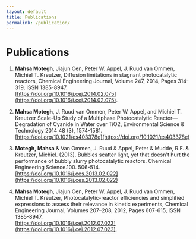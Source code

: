 ```yaml
---
layout: default
title: Publications
permalink: /publication/
---
```

# Publications 
1. **Mahsa Motegh**, Jiajun Cen, Peter W. Appel, J. Ruud van Ommen, Michiel T. Kreutzer,
Diffusion limitations in stagnant photocatalytic reactors,
Chemical Engineering Journal,
Volume 247,
2014,
Pages 314-319,
ISSN 1385-8947.
<br> [https://doi.org/10.1016/j.cej.2014.02.075](https://doi.org/10.1016/j.cej.2014.02.075).

2. **Mahsa Motegh**, J. Ruud van Ommen, Peter W. Appel, and Michiel T. Kreutzer
Scale-Up Study of a Multiphase Photocatalytic Reactor—Degradation of Cyanide in Water over TiO2,
Environmental Science & Technology 2014 48 (3), 1574-1581. <br>
[https://doi.org/10.1021/es403378e](https://doi.org/10.1021/es403378e)

3. **Motegh, Mahsa** & Van Ommen, J. Ruud & Appel, Peter & Mudde, R.F. & Kreutzer, Michiel. (2013). Bubbles scatter light, yet that doesn't hurt the performance of bubbly slurry photocatalytic reactors. Chemical Engineering Science.100. 506-514.<br>
[https://doi.org/10.1016/j.ces.2013.02.022](https://doi.org/10.1016/j.ces.2013.02.022)

4. **Mahsa Motegh**, Jiajun Cen, Peter W. Appel, J. Ruud van Ommen, Michiel T. Kreutzer,
Photocatalytic-reactor efficiencies and simplified expressions to assess their relevance in kinetic experiments,
Chemical Engineering Journal,
Volumes 207–208,
2012,
Pages 607-615,
ISSN 1385-8947.<br>
[https://doi.org/10.1016/j.cej.2012.07.023](https://doi.org/10.1016/j.cej.2012.07.023).